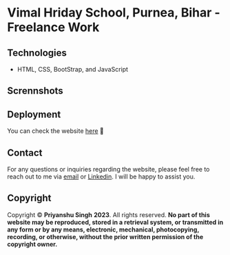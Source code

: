 # **Vimal Hriday School, Purnea, Bihar - Freelance Work**

## Technologies

* HTML, CSS, BootStrap, and JavaScript

## Scrennshots


## Deployment
You can check the website [here](https://priyanshu-singh-1.github.io/Vimal-Hriday-School-Bihar/) 🌟

## Contact   

For any questions or inquiries regarding the website, please feel free to reach out to me via [email](priyanshu4vitchennai@gmail.com) 
or [Linkedin](https://www.linkedin.com/in/sublime-priyanshu/). 
I will be happy to assist you.


## Copyright

Copyright © **Priyanshu Singh** **2023**. All rights reserved. **No part of this website may be reproduced, stored in a retrieval system, 
or transmitted in any form or by any means, electronic, mechanical, photocopying, recording, or otherwise, without the prior written permission of the copyright owner.**
